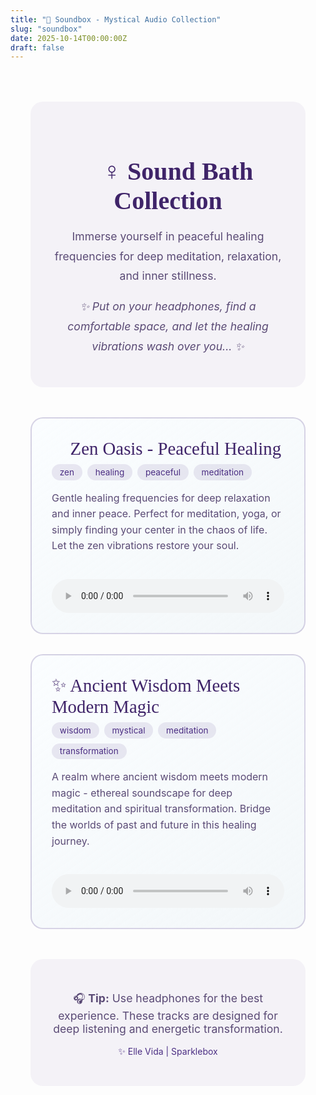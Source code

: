 ```yaml
---
title: "🎵 Soundbox - Mystical Audio Collection"
slug: "soundbox"
date: 2025-10-14T00:00:00Z
draft: false
---
```


<style>
.audio-gallery {
    max-width: 900px;
    margin: 2rem auto;
    padding: 2rem;
}

.audio-track {
    background: linear-gradient(145deg, rgba(250, 253, 255, 0.9), rgba(238, 244, 247, 0.7));
    border: 2px solid rgba(75, 46, 131, 0.2);
    border-radius: 20px;
    padding: 2rem;
    margin-bottom: 2rem;
    transition: all 0.3s ease;
}

.audio-track:hover {
    transform: translateY(-5px);
    border-color: rgba(75, 46, 131, 0.4);
    box-shadow: 0 10px 30px rgba(75, 46, 131, 0.2);
}

.track-title {
    font-family: 'Cormorant', serif;
    font-size: 1.8rem;
    color: #3f2469;
    margin-bottom: 0.5rem;
}

.track-description {
    color: #5a4a75;
    font-size: 1rem;
    margin-bottom: 1.5rem;
    line-height: 1.6;
}

.track-tags {
    display: flex;
    gap: 0.5rem;
    margin-bottom: 1rem;
    flex-wrap: wrap;
}

.tag {
    background: rgba(75, 46, 131, 0.1);
    color: #4b2e83;
    padding: 0.3rem 0.8rem;
    border-radius: 20px;
    font-size: 0.85rem;
}

audio {
    width: 100%;
    margin-top: 1rem;
    border-radius: 10px;
}

.intro {
    text-align: center;
    margin-bottom: 3rem;
    padding: 2rem;
    background: rgba(75, 46, 131, 0.05);
    border-radius: 20px;
}

.intro h1 {
    font-family: 'Cormorant', serif;
    color: #3f2469;
    font-size: 2.5rem;
    margin-bottom: 1rem;
}

.intro p {
    color: #5a4a75;
    font-size: 1.1rem;
    line-height: 1.8;
}
</style>

<div class="audio-gallery">

<div class="intro">
<h1>🧘‍♀️ Sound Bath Collection</h1>
<p>Immerse yourself in peaceful healing frequencies for deep meditation, relaxation, and inner stillness.</p>
<p><em>✨ Put on your headphones, find a comfortable space, and let the healing vibrations wash over you... ✨</em></p>
</div>

<div class="audio-track">
<div class="track-title">🌸 Zen Oasis - Peaceful Healing</div>
<div class="track-tags">
<span class="tag">zen</span>
<span class="tag">healing</span>
<span class="tag">peaceful</span>
<span class="tag">meditation</span>
</div>
<div class="track-description">
Gentle healing frequencies for deep relaxation and inner peace. Perfect for meditation, yoga, or simply finding your center in the chaos of life. Let the zen vibrations restore your soul.
</div>
<audio controls preload="metadata">
<source src="/zen-oasis.wav" type="audio/wav">
Your browser doesn't support audio playback.
</audio>
</div>

<div class="audio-track">
<div class="track-title">✨ Ancient Wisdom Meets Modern Magic</div>
<div class="track-tags">
<span class="tag">wisdom</span>
<span class="tag">mystical</span>
<span class="tag">meditation</span>
<span class="tag">transformation</span>
</div>
<div class="track-description">
A realm where ancient wisdom meets modern magic - ethereal soundscape for deep meditation and spiritual transformation. Bridge the worlds of past and future in this healing journey.
</div>
<audio controls preload="metadata">
<source src="/A-Realm-Where-Ancient-Wisdom-Meets-Modern-Magic.wav" type="audio/wav">
Your browser doesn't support audio playback.
</audio>
</div>

<div style="text-align: center; margin-top: 3rem; padding: 2rem; background: rgba(75, 46, 131, 0.05); border-radius: 20px;">
<p style="color: #5a4a75; font-size: 1.1rem;">
🎧 <strong>Tip:</strong> Use headphones for the best experience. These tracks are designed for deep listening and energetic transformation.
</p>
<p style="color: #4b2e83; margin-top: 1rem;">
✨ Elle Vida | Sparklebox
</p>
</div>

</div>

